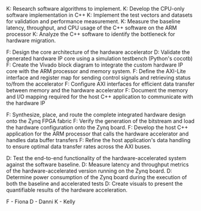 
K: Research software algorithms to implement.
K: Develop the CPU-only software implementation in C++ 
K: Implement the test vectors and datasets for validation and performance measurement.
K: Measure the baseline latency, throughput, and CPU usage of the C++ software on the ARM processor
K: Analyze the C++ software to identify the bottleneck for hardware migration.

F: Design the core architecture of the hardware accelerator
D: Validate the generated hardware IP core using a simulation testbench (Python's cocotb)
F: Create the Vivado block diagram to integrate the custom hardware IP core with the ARM processor and memory system.
F: Define the AXI-Lite interface and register map for sending control signals and retrieving status to/from the accelerator
F: Configure AXI interfaces for efficient data transfer between memory and the hardware accelerator
F: Document the memory and I/O mapping required for the host C++ application to communicate with the hardware IP

F: Synthesize, place, and route the complete integrated hardware design onto the Zynq FPGA fabric
F: Verify the generation of the bitstream and load the hardware configuration onto the Zynq board.
F: Develop the host C++ application for the ARM processor that calls the hardware accelerator and handles data buffer transfers
F: Refine the host application's data handling to ensure optimal data transfer rates across the AXI buses.

D: Test the end-to-end functionality of the hardware-accelerated system against the software baseline.
D: Measure latency and throughput metrics of the hardware-accelerated version running on the Zynq board.
D: Determine power consumption of the Zynq board during the execution of both the baseline and accelerated tests
D: Create visuals to present the quantifiable results of the hardware acceleration.

F - Fiona
D - Danni
K - Kelly

